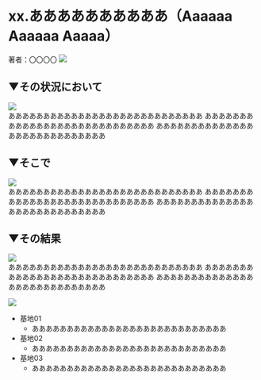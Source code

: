 # xx.ああああああああああ（Aaaaaa Aaaaaa Aaaaa）
著者：〇〇〇〇
<img src="https://github.com/kenjihiranabe/agile-basement-patterns/blob/master/images/icon/context.png"><br>

## ▼その状況において  
<img src="https://github.com/kenjihiranabe/agile-basement-patterns/blob/master/images/icon/problem.png"><br>
ああああああああああああああああああああああああああああ
ああああああああああああああああああああああああああああ
ああああああああああああああああああああああああああああ

## ▼そこで
<img src="https://github.com/kenjihiranabe/agile-basement-patterns/blob/master/images/icon/solution.png"><br>
ああああああああああああああああああああああああああああ
ああああああああああああああああああああああああああああ
ああああああああああああああああああああああああああああ

## ▼その結果  
<img src="https://github.com/kenjihiranabe/agile-basement-patterns/blob/master/images/icon/consequentcontext.png"><br>
ああああああああああああああああああああああああああああ
ああああああああああああああああああああああああああああ
ああああああああああああああああああああああああああああ

<img src="https://github.com/kenjihiranabe/agile-basement-patterns/blob/master/images/icon/knownusage.png"><br>
- 基地01
  - ああああああああああああああああああああああああああああ
- 基地02
  - ああああああああああああああああああああああああああああ
- 基地03
  - ああああああああああああああああああああああああああああ
